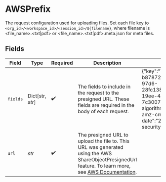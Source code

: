 # AWSPrefix

The request configuration used for uploading files. Set each file key to `<org_id>/<workspace_id>/<session_id>/${filename}`, where filename is <file_name>.<txt|pdf> or <file_name>.<txt|pdf>.meta.json for meta files.


## Fields

| Field                                                                                                                                                                                                                                                                                                                                          | Type                                                                                                                                                                                                                                                                                                                                           | Required                                                                                                                                                                                                                                                                                                                                       | Description                                                                                                                                                                                                                                                                                                                                    | Example                                                                                                                                                                                                                                                                                                                                        |
| ---------------------------------------------------------------------------------------------------------------------------------------------------------------------------------------------------------------------------------------------------------------------------------------------------------------------------------------------- | ---------------------------------------------------------------------------------------------------------------------------------------------------------------------------------------------------------------------------------------------------------------------------------------------------------------------------------------------- | ---------------------------------------------------------------------------------------------------------------------------------------------------------------------------------------------------------------------------------------------------------------------------------------------------------------------------------------------- | ---------------------------------------------------------------------------------------------------------------------------------------------------------------------------------------------------------------------------------------------------------------------------------------------------------------------------------------------- | ---------------------------------------------------------------------------------------------------------------------------------------------------------------------------------------------------------------------------------------------------------------------------------------------------------------------------------------------- |
| `fields`                                                                                                                                                                                                                                                                                                                                       | Dict[str, *str*]                                                                                                                                                                                                                                                                                                                               | :heavy_check_mark:                                                                                                                                                                                                                                                                                                                             | The fields to include in the request to the presigned URL. These fields are required in the body of each request.                                                                                                                                                                                                                              | {"key":"7a3749f5-448a-475f-8d94-b87872a0342d/7d0a7027-5b3d-48f2-97d6-28fc138f2821/upload_sessions/5c38259b-19ee-4a99-8f38-7c3007dcaaae/","policy":"<policy>","x-amz-algorithm":"AWS4-HMAC-SHA256","x-amz-credential":"<credential>","x-amz-date":"20230419T152408Z","x-amz-security-token":"<security-token>","x-amz-signature":"<signature>"} |
| `url`                                                                                                                                                                                                                                                                                                                                          | *str*                                                                                                                                                                                                                                                                                                                                          | :heavy_check_mark:                                                                                                                                                                                                                                                                                                                             | The presigned URL to upload the file to. This URL was generated using the AWS ShareObjectPresignedUrl feature. To learn more, see [AWS Documentation](https://docs.aws.amazon.com/AmazonS3/latest/userguide/ShareObjectPreSignedURL.html).                                                                                                     |                                                                                                                                                                                                                                                                                                                                                |